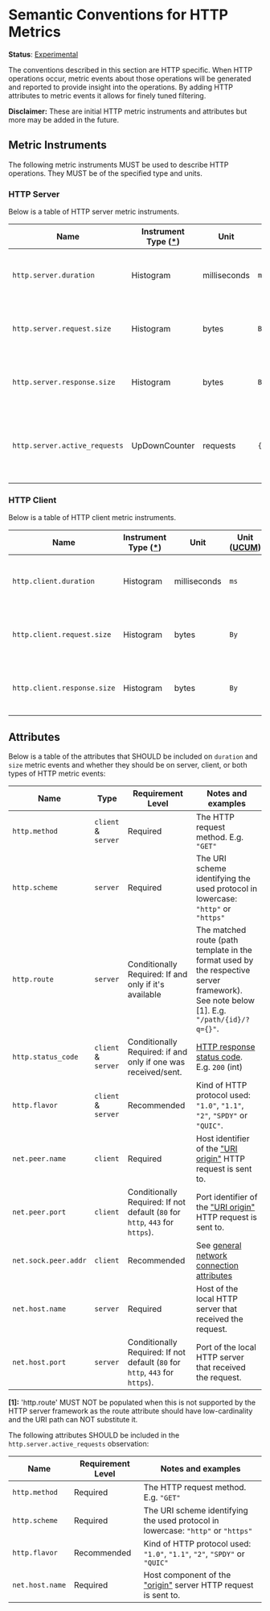 <!--- Hugo front matter used to generate the website version of this page:
linkTitle: HTTP
--->

# Semantic Conventions for HTTP Metrics

**Status**: [Experimental](../../document-status.md)

The conventions described in this section are HTTP specific. When HTTP operations occur,
metric events about those operations will be generated and reported to provide insight into the
operations. By adding HTTP attributes to metric events it allows for finely tuned filtering.

**Disclaimer:** These are initial HTTP metric instruments and attributes but more may be added in the future.

## Metric Instruments

The following metric instruments MUST be used to describe HTTP operations. They MUST be of the specified
type and units.

### HTTP Server

Below is a table of HTTP server metric instruments.

| Name                          | Instrument Type ([*](README.md#instrument-types)) | Unit         | Unit ([UCUM](README.md#instrument-units)) | Description                                                                  |
|-------------------------------|---------------------------------------------------|--------------|-------------------------------------------|------------------------------------------------------------------------------|
| `http.server.duration`        | Histogram                                         | milliseconds | `ms`                                      | measures the duration inbound HTTP requests                                  |
| `http.server.request.size`    | Histogram                                         | bytes        | `By`                                      | measures the size of HTTP request messages (compressed)                      |
| `http.server.response.size`   | Histogram                                         | bytes        | `By`                                      | measures the size of HTTP response messages (compressed)                     |
| `http.server.active_requests` | UpDownCounter                                     | requests     | `{requests}`                              | measures the number of concurrent HTTP requests that are currently in-flight |

### HTTP Client

Below is a table of HTTP client metric instruments.

| Name                        | Instrument Type ([*](README.md#instrument-types)) | Unit         | Unit ([UCUM](README.md#instrument-units)) | Description                                              |
|-----------------------------|---------------------------------------------------|--------------|-------------------------------------------|----------------------------------------------------------|
| `http.client.duration`      | Histogram                                         | milliseconds | `ms`                                      | measures the duration outbound HTTP requests             |
| `http.client.request.size`  | Histogram                                         | bytes        | `By`                                      | measures the size of HTTP request messages (compressed)  |
| `http.client.response.size` | Histogram                                         | bytes        | `By`                                      | measures the size of HTTP response messages (compressed) |

## Attributes

Below is a table of the attributes that SHOULD be included on `duration` and `size` metric events
and whether they should be on server, client, or both types of HTTP metric events:

| Name                 | Type                | Requirement Level                                                            | Notes and examples                                                                                                                      |
|----------------------|---------------------|------------------------------------------------------------------------------|-----------------------------------------------------------------------------------------------------------------------------------------|
| `http.method`        | `client` & `server` | Required                                                                     | The HTTP request method. E.g. `"GET"`                                                                                                   |
| `http.scheme`        | `server`            | Required                                                                     | The URI scheme identifying the used protocol in lowercase: `"http"` or `"https"`                                                        |
| `http.route`         | `server`            | Conditionally Required: If and only if it's available                        | The matched route (path template in the format used by the respective server framework). See note below [1]. E.g. `"/path/{id}/?q={}"`. |
| `http.status_code`   | `client` & `server` | Conditionally Required: if and only if one was received/sent.                | [HTTP response status code][]. E.g. `200` (int)                                                                                      |
| `http.flavor`        | `client` & `server` | Recommended                                                                  | Kind of HTTP protocol used: `"1.0"`, `"1.1"`, `"2"`, `"SPDY"` or `"QUIC"`.                                                              |
| `net.peer.name`      | `client`            | Required                                                                     | Host identifier of the ["URI origin"](https://www.rfc-editor.org/rfc/rfc9110.html#name-uri-origin) HTTP request is sent to.             |
| `net.peer.port`      | `client`            | Conditionally Required: If not default (`80` for `http`, `443` for `https`). | Port identifier of the ["URI origin"](https://www.rfc-editor.org/rfc/rfc9110.html#name-uri-origin) HTTP request is sent to.             |
| `net.sock.peer.addr` | `client`            | Recommended                                                                  | See [general network connection attributes](../../trace/semantic_conventions/span-general.md#general-network-connection-attributes)     |
| `net.host.name`      | `server`            | Required                                                                     | Host of the local HTTP server that received the request.                                                                                |
| `net.host.port`      | `server`            | Conditionally Required: If not default (`80` for `http`, `443` for `https`). | Port of the local HTTP server that received the request.                                                                                |

**[1]:** 'http.route' MUST NOT be populated when this is not supported by the HTTP server framework as the route attribute should have low-cardinality and the URI path can NOT substitute it.

The following attributes SHOULD be included in the `http.server.active_requests` observation:

| Name               | Requirement Level | Notes and examples                                                               |
|--------------------|-------------------|----------------------------------------------------------------------------------|
| `http.method`      | Required          | The HTTP request method. E.g. `"GET"`                                            |
| `http.scheme`      | Required          | The URI scheme identifying the used protocol in lowercase: `"http"` or `"https"` |
| `http.flavor`      | Recommended       | Kind of HTTP protocol used: `"1.0"`, `"1.1"`, `"2"`, `"SPDY"` or `"QUIC"`        |
| `net.host.name`    | Required          | Host component of the ["origin"](https://www.rfc-editor.org/rfc/rfc9110.html#section-3.6) server HTTP request is sent to. |

[HTTP host header]: https://www.rfc-editor.org/rfc/rfc9110.html#name-host-and-authority
[HTTP response status code]: https://www.rfc-editor.org/rfc/rfc9110.html#name-status-codes
[HTTP reason phrase]: https://www.rfc-editor.org/rfc/rfc9110.html#section-15.1
